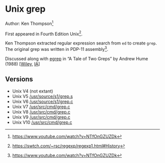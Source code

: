 # Unix grep

Author: Ken Thompson[^computerphile-bwk]

First appeared in Fourth Edition Unix[^rsc-regexp1].

Ken Thompson extracted regular expression search from `ed` to create `grep`. The
original grep was written in PDP-11 assembly[^computerphile-bwk].

Discussed along with [egrep](unix_egrep.md) in “A Tale of Two Greps” by Andrew
Hume (1988) [[Wiley](https://onlinelibrary.wiley.com/doi/abs/10.1002/spe.4380181105),
[IA](https://archive.org/details/tale-of-two-greps)]

## Versions

- Unix V4 (not extant)
- Unix V5 [/usr/source/s1/grep.s](https://www.tuhs.org/cgi-bin/utree.pl?file=V5/usr/source/s1/grep.s)
- Unix V6 [/usr/source/s1/grep.c](https://www.tuhs.org/cgi-bin/utree.pl?file=V6/usr/source/s1/grep.c)
- Unix V7 [/usr/src/cmd/grep.c](https://www.tuhs.org/cgi-bin/utree.pl?file=V7/usr/src/cmd/grep.c)
- Unix V8 [/usr/src/cmd/grep.c](https://www.tuhs.org/cgi-bin/utree.pl?file=V8/usr/src/cmd/grep.c)
- Unix V9 [/usr/src/cmd/grep.c](https://www.tuhs.org/cgi-bin/utree.pl?file=V9/cmd/grep.c)
- Unix V10 [/usr/src/cmd/grep.c](https://www.tuhs.org/cgi-bin/utree.pl?file=V10/cmd/grep.c)

[^rsc-regexp1]: https://swtch.com/~rsc/regexp/regexp1.html#History
[^computerphile-bwk]: https://www.youtube.com/watch?v=NTfOnGZUZDk
